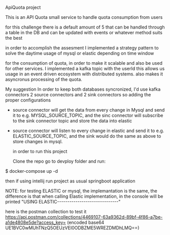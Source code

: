 ApiQuota project

This is an API Quota small service to handle quota consumption from users

for this challenge there is a default amount of 5 that can be handled through a table in the DB
and can be updated with events or whatever method suits the best


in order to accomplish the assesment 
I implemented a strategy pattern to solve the daytime usage of mysql or elastic depending on time window

for the consumption of quota, in order to make it scalable and also be used for other services. I implemented a kafka topic with the userId
this allows us usage in an event driven ecosystem with distributed systems.
also makes it asyncronus processing of the quota.

My suggestion In order to keep both databases syncronized, I'd use kafka connectors 2 source connectors and 2 sink connectors
so adding the proper configurations 
- source connector will get the data from every change in Mysql and send it to e.g. MYSQL_SOURCE_TOPIC, and the sinc connector will subscribe to the sink connector topic and store the data into elastic
- source connector will listen to every change in elastic and send it to e.g. ELASTIC_SOURCE_TOPIC, and the sink would do the same as above to store changes in mysql.

  in order to run this project

  Clone the repo
  go to devploy folder and run:

$ docker-compose up -d 

then if using intellij run project as usual springboot application

NOTE: for testing ELASTIC or mysql, the implemantation is the same, the difference is that when calling Elastic implementation, in the console will be printed "USING ELASTIC------------------------------"


here is the postman collection to test it
https://api.postman.com/collections/4469107-63a9362d-89bf-4f86-a7be-a1de4808e5de?access_key= (encoded base64 UE1BVC0wMUhTNzQ5OEUzVEI0ODBZME5WREZDMDhLMQ==)
